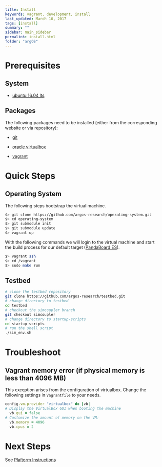 ```yaml
---
title: Install
keywords: vagrant, development, install
last_updated: March 10, 2017
tags: [install]
summary: ""
sidebar: main_sidebar
permalink: install.html
folder: "argOS"
---
```


# Prerequisites

## System

* [ubuntu 16.04 lts](https://www.ubuntu.com/download/desktop)

## Packages

The following packages need to be installed (either from the corresponding
  website or via repository):

* [git](https://git-scm.com/)

* [oracle virtualbox](https://www.virtualbox.org)

* [vagrant](https://www.vagrantup.com)

# Quick Steps

## Operating System
The following steps bootstrap the virtual machine.
```sh
$> git clone https://github.com/argos-research/operating-system.git
$> cd operating-system
$> git submodule init
$> git submodule update
$> vagrant up
```

With the following commands we will login to the virtual machine and start the build process for our default target ([PandaBoard ES](http://pandaboard.org/)).
```sh
$> vagrant ssh
$> cd /vagrant
$> sudo make run
```

## Testbed
```sh
# clone the testbed repository
git clone https://github.com/argos-research/testbed.git
# change directory to testbed
cd testbed
# checkout the simcoupler branch
git checkout simcoupler
# change directory to startup-scripts
cd startup-scripts
# run the shell script
./sim_env.sh
```

# Troubleshoot

## Vagrant memory error (if physical memory is less than 4096 MB)

This exception arises from the configuration of virtualbox. Change the following settings in `Vagrantfile` to your needs.

```ruby
config.vm.provider "virtualbox" do |vb|
# Display the VirtualBox GUI when booting the machine
  vb.gui = false
# Customize the amount of memory on the VM:
  vb.memory = 4096
  vb.cpus = 2
```

# Next Steps

See [Plaftorm Instructions](/platforms.html)

